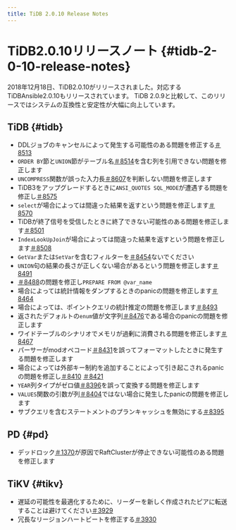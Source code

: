 ```yaml
---
title: TiDB 2.0.10 Release Notes
---
```


# TiDB2.0.10リリースノート {#tidb-2-0-10-release-notes}

2018年12月18日、TiDB2.0.10がリリースされました。対応するTiDBAnsible2.0.10もリリースされています。 TiDB 2.0.9と比較して、このリリースではシステムの互換性と安定性が大幅に向上しています。

## TiDB {#tidb}

-   DDLジョブのキャンセルによって発生する可能性のある問題を修正する[＃8513](https://github.com/pingcap/tidb/pull/8513)
-   `ORDER BY`節と`UNION`節がテーブル名[＃8514](https://github.com/pingcap/tidb/pull/8514)を含む列を引用できない問題を修正します
-   `UNCOMPRESS`関数が誤った入力長[＃8607](https://github.com/pingcap/tidb/pull/8607)を判断しない問題を修正します
-   TiDB3をアップグレードするときに`ANSI_QUOTES SQL_MODE`が遭遇する問題を修正し[＃8575](https://github.com/pingcap/tidb/pull/8575)
-   `select`が場合によっては間違った結果を返すという問題を修正します[＃8570](https://github.com/pingcap/tidb/pull/8570)
-   TiDBが終了信号を受信したときに終了できない可能性のある問題を修正します[＃8501](https://github.com/pingcap/tidb/pull/8501)
-   `IndexLookUpJoin`が場合によっては間違った結果を返すという問題を修正します[＃8508](https://github.com/pingcap/tidb/pull/8508)
-   `GetVar`または`SetVar`を含むフィルターを[＃8454](https://github.com/pingcap/tidb/pull/8454)ないでください
-   `UNION`句の結果の長さが正しくない場合があるという問題を修正します[＃8491](https://github.com/pingcap/tidb/pull/8491)
-   [＃8488](https://github.com/pingcap/tidb/pull/8488)の問題を修正し`PREPARE FROM @var_name`
-   場合によっては統計情報をダンプするときのpanicの問題を修正します[＃8464](https://github.com/pingcap/tidb/pull/8464)
-   場合によっては、ポイントクエリの統計推定の問題を修正します[＃8493](https://github.com/pingcap/tidb/pull/8493)
-   返されたデフォルトの`enum`値が文字列[＃8476](https://github.com/pingcap/tidb/pull/8476)である場合のpanicの問題を修正します
-   ワイドテーブルのシナリオでメモリが過剰に消費される問題を修正します[＃8467](https://github.com/pingcap/tidb/pull/8467)
-   パーサーがmodオペコード[＃8431](https://github.com/pingcap/tidb/pull/8431)を誤ってフォーマットしたときに発生する問題を修正します
-   場合によっては外部キー制約を追加することによって引き起こされるpanicの問題を修正し[＃8410](https://github.com/pingcap/tidb/pull/8410) [＃8421](https://github.com/pingcap/tidb/pull/8421)
-   `YEAR`列タイプがゼロ値[＃8396](https://github.com/pingcap/tidb/pull/8396)を誤って変換する問題を修正します
-   `VALUES`関数の引数が列[＃8404](https://github.com/pingcap/tidb/pull/8404)ではない場合に発生したpanicの問題を修正します
-   サブクエリを含むステートメントのプランキャッシュを無効にする[＃8395](https://github.com/pingcap/tidb/pull/8395)

## PD {#pd}

-   デッドロック[＃1370](https://github.com/pingcap/pd/pull/1370)が原因でRaftClusterが停止できない可能性のある問題を修正します

## TiKV {#tikv}

-   遅延の可能性を最適化するために、リーダーを新しく作成されたピアに転送することは避けてください[＃3929](https://github.com/tikv/tikv/pull/3929)
-   冗長なリージョンハートビートを修正する[＃3930](https://github.com/tikv/tikv/pull/3930)
